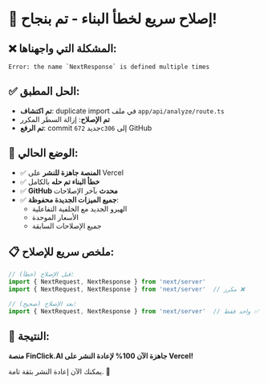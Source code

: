 # 🔧 إصلاح سريع لخطأ البناء - تم بنجاح!

## ❌ **المشكلة التي واجهناها:**
```
Error: the name `NextResponse` is defined multiple times
```

## ✅ **الحل المطبق:**
- **تم اكتشاف**: duplicate import في ملف `app/api/analyze/route.ts`
- **تم الإصلاح**: إزالة السطر المكرر
- **تم الرفع**: commit جديد `672c306` إلى GitHub

## 🚀 **الوضع الحالي:**
- ✅ **المنصة جاهزة للنشر** على Vercel
- ✅ **خطأ البناء تم حله** بالكامل  
- ✅ **GitHub محدث** بآخر الإصلاحات
- ✅ **جميع الميزات الجديدة محفوظة**:
  - الهيرو الجديد مع الخلفية التفاعلية
  - الأسعار الموحدة
  - جميع الإصلاحات السابقة

## 📋 **ملخص سريع للإصلاح:**
```typescript
// قبل الإصلاح (خطأ):
import { NextRequest, NextResponse } from 'next/server'
import { NextRequest, NextResponse } from 'next/server'  // مكرر ❌

// بعد الإصلاح (صحيح):
import { NextRequest, NextResponse } from 'next/server'  // واحد فقط ✅
```

## 🎉 **النتيجة:**
**منصة FinClick.AI جاهزة الآن 100% لإعادة النشر على Vercel!** 

يمكنك الآن إعادة النشر بثقة تامة. 🚀